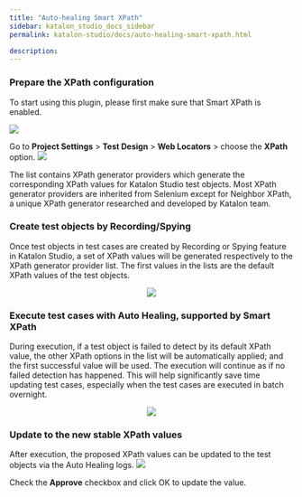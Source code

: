 ```yaml
---
title: "Auto-healing Smart XPath" 
sidebar: katalon_studio_docs_sidebar
permalink: katalon-studio/docs/auto-healing-smart-xpath.html

description: 
---
```



### Prepare the XPath configuration
To start using this plugin, please first make sure that Smart XPath is enabled.

![](../../images/katalon-studio/docs/auto-healing-smart-xpath/xpath-03.png)  
      
Go to **Project Settings** > **Test Design** > **Web Locators** > choose the **XPath** option.
![](../../images/katalon-studio/docs/auto-healing-smart-xpath/xpath-01.png)  

The list contains XPath generator providers which generate the corresponding XPath values for Katalon Studio test objects. Most XPath generator providers are inherited from Selenium except for Neighbor XPath, a unique XPath generator researched and developed by Katalon team.

### Create test objects by Recording/Spying
Once test objects in test cases are created by Recording or Spying feature in Katalon Studio, a set of XPath values will be generated respectively to the XPath generator provider list. The first values in the lists are the default XPath values of the test objects.
<center>
<img src="https://i.ibb.co/pL058gz/xpath-05.png">
</center>

### Execute test cases with Auto Healing, supported by Smart XPath
During execution, if a test object is failed to detect by its default XPath value, the other XPath options in the list will be automatically applied; and the first successful value will be used. The execution will continue as if no failed detection has happened. This will help significantly save time updating test cases, especially when the test cases are executed in batch overnight.
<center>
<img src="https://i.ibb.co/zhr6sp0/xpath-02.png" >
</center>

### Update to the new stable XPath values
After execution, the proposed XPath values can be updated to the test objects via the Auto Healing logs.
![](../../images/katalon-studio/docs/auto-healing-smart-xpath/xpath-07.png)  

Check the **Approve** checkbox and click OK to update the value.

